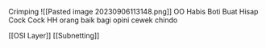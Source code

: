 Crimping
![[Pasted image 20230906113148.png]]
OO Habis Boti Buat Hisap Cock Cock
HH orang baik bagi opini cewek chindo

[[OSI Layer]]
[[Subnetting]]
